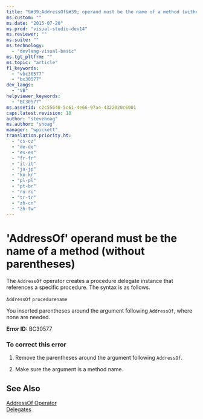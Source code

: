 ```yaml
---
title: "&#39;AddressOf&#39; operand must be the name of a method (without parentheses)"
ms.custom: ""
ms.date: "2015-07-20"
ms.prod: "visual-studio-dev14"
ms.reviewer: ""
ms.suite: ""
ms.technology: 
  - "devlang-visual-basic"
ms.tgt_pltfrm: ""
ms.topic: "article"
f1_keywords: 
  - "vbc30577"
  - "bc30577"
dev_langs: 
  - "VB"
helpviewer_keywords: 
  - "BC30577"
ms.assetid: c2c55640-5c61-4e66-97a4-4322020c6001
caps.latest.revision: 10
author: "stevehoag"
ms.author: "shoag"
manager: "wpickett"
translation.priority.ht: 
  - "cs-cz"
  - "de-de"
  - "es-es"
  - "fr-fr"
  - "it-it"
  - "ja-jp"
  - "ko-kr"
  - "pl-pl"
  - "pt-br"
  - "ru-ru"
  - "tr-tr"
  - "zh-cn"
  - "zh-tw"
---
```

# &#39;AddressOf&#39; operand must be the name of a method (without parentheses)
The `AddressOf` operator creates a procedure delegate instance that references a specific procedure. The syntax is as follows.  
  
 `AddressOf` `procedurename`  
  
 You inserted parentheses around the argument following `AddressOf`, where none are needed.  
  
 **Error ID:** BC30577  
  
### To correct this error  
  
1.  Remove the parentheses around the argument following `AddressOf`.  
  
2.  Make sure the argument is a method name.  
  
## See Also  
 [AddressOf Operator](../../../visual-basic\language-reference\operators/addressof-operator.md)   
 [Delegates](../../../visual-basic\programming-guide\language-features\delegates/delegates.md)